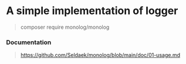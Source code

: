 # A simple implementation of logger 

> composer require monolog/monolog 

### Documentation

> https://github.com/Seldaek/monolog/blob/main/doc/01-usage.md